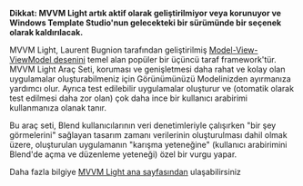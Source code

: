 ﻿**Dikkat: MVVM Light artık aktif olarak geliştirilmiyor veya korunuyor ve Windows Template Studio'nun gelecekteki bir sürümünde bir seçenek olarak kaldırılacak.**

MVVM Light, Laurent Bugnion tarafından geliştirilmiş [Model-View-ViewModel desenini](https://en.wikipedia.org/wiki/Model%E2%80%93view%E2%80%93viewmodel) temel alan popüler bir üçüncü taraf framework'tür. MVVM Light Araç Seti, koruması ve genişletmesi daha rahat ve kolay olan uygulamalar oluşturabilmeniz için Görünümünüzü Modelinizden ayırmanıza yardımcı olur. Ayrıca test edilebilir uygulamalar oluşturur ve (otomatik olarak test edilmesi daha zor olan) çok daha ince bir kullanıcı arabirimi kullanmanıza olanak tanır.

Bu araç seti, Blend kullanıcılarının veri denetimleriyle çalışırken "bir şey görmelerini" sağlayan tasarım zamanı verilerinin oluşturulması dahil olmak üzere, oluşturulan uygulamanın "karışma yeteneğine" (kullanıcı arabirimini Blend'de açma ve düzenleme yeteneği) özel bir vurgu yapar.

Daha fazla bilgiye [MVVM Light ana sayfasından](http://www.mvvmlight.net/) ulaşabilirsiniz
